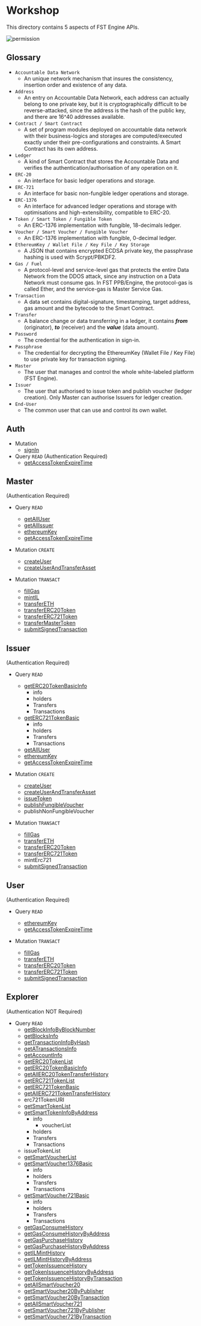 # Workshop
This directory contains 5 aspects of FST Engine APIs.

![permission](/Workshop/images/permission.png)

## Glossary

- `Accountable Data Network`
  - An unique network mechanism that insures the consistency, insertion order and existence of any data.
- `Address`
  - An entry on Accountable Data Network, each address can actually belong to one private key, but it is cryptographically difficult to be reverse-attacked, since the address is the hash of the public key, and there are 16^40 addresses available.
- `Contract / Smart Contract`
  - A set of program modules deployed on accountable data network with their business-logics and storages are computed/executed exactly under their pre-configurations and constraints. A Smart Contract has its own address.
- `Ledger`
  - A kind of Smart Contract that stores the Accountable Data and verifies the authentication/authorisation of any operation on it.
- `ERC-20`
  - An interface for basic ledger operations and storage.
- `ERC-721`
  - An interface for basic non-fungible ledger operations and storage.
- `ERC-1376`
  - An interface for advanced ledger operations and storage with optimisations and high-extensibility, compatible to ERC-20.
- `Token / Smart Token / Fungible Token`
  - An ERC-1376 implementation with fungible, 18-decimals ledger.
- `Voucher / Smart Voucher / Fungible Voucher`
  - An ERC-1376 implementation with fungible, 0-decimal ledger.
- `EthereumKey / Wallet File / Key File / Key Storage`
  - A JSON that contains encrypted ECDSA private key, the passphrase hashing is used with Scrypt/PBKDF2.
- `Gas / Fuel`
  - A protocol-level and service-level gas that protects the entire Data Network from the DDOS attack, since any instruction on a Data Network must consume gas. In FST PPB/Engine, the protocol-gas is called Ether, and the service-gas is Master Service Gas.
- `Transaction`
  - A data set contains digital-signature, timestamping, target address, gas amount and the bytecode to the Smart Contract.
- `Transfer`
  - A balance change or data transferring in a ledger, it contains ***from*** (originator), ***to*** (receiver) and the ***value*** (data amount).
- `Password`
  - The credential for the authentication in sign-in.
- `Passphrase`
  - The credential for decrypting the EthereumKey (Wallet File / Key File) to use private key for transaction signing.
- `Master`
  - The user that manages and control the whole white-labeled platform (FST Engine).
- `Issuer`
  - The user that authorised to issue token and publish voucher (ledger creation). Only Master can authorise Issuers for ledger creation.
- `End-User`
  - The common user that can use and control its own wallet.

## Auth
- Mutation
  - [signIn](/Workshop/signin/signIn.md)
- Query `READ` (Authentication Required)
  - [getAccessTokenExpireTime](/Workshop/engine/getAccessTokenExpireTime.md)

## Master
(Authentication Required)
- Query `READ`
  - [getAllUser](/Workshop/engine/getAllUser.md)
  - [getAllIssuer](/Workshop/engine/getAllIssuer.md)
  - [ethereumKey](/Workshop/engine/ethereumKey.md)
  - [getAccessTokenExpireTime](/Workshop/engine/getAccessTokenExpireTime.md)

- Mutation `CREATE`
  - [createUser](/Workshop/engine/createUser.md)
  - [createUserAndTransferAsset](/Workshop/engine/createUserAndTransferAsset.md)

- Mutation `TRANSACT`
  - [fillGas](/Workshop/engine/fillGas.md)
  - [mintIL](/Workshop/engine/mintIL.md)
  - [transferETH](/Workshop/engine/transferETH.md)
  - [transferERC20Token](/Workshop/engine/transferERC20Token.md)
  - [transferERC721Token](/Workshop/engine/transferERC721Token.md)
  - [transferMasterToken](/Workshop/engine/transferMasterToken.md)
  - [submitSignedTransaction](/Workshop/engine/submitSignedTransaction.md)


## Issuer
(Authentication Required)
- Query `READ`
  - [getERC20TokenBasicInfo](/Workshop/explorer/getERC20TokenBasicInfo.md)
    - info
    - holders
    - Transfers
    - Transactions
  - [getERC721TokenBasic](/Workshop/explorer/getERC721TokenBasic.md)
    - info
    - holders
    - Transfers
    - Transactions
  - [getAllUser](/Workshop/engine/getAllUser.md)
  - [ethereumKey](/Workshop/engine/ethereumKey.md)
  - [getAccessTokenExpireTime](/Workshop/engine/getAccessTokenExpireTime.md)

- Mutation `CREATE`
  - [createUser](/Workshop/engine/createUser.md)
  - [createUserAndTransferAsset](/Workshop/engine/createUserAndTransferAsset.md)
  - [issueToken](/Workshop/engine/issueToken.md)
  - [publishFungibleVoucher](/Workshop/engine/publishFungibleVoucher.md)
  - publishNonFungibleVoucher

- Mutation `TRANSACT`
  - [fillGas](/Workshop/engine/fillGas.md)
  - [transferETH](/Workshop/engine/transferETH.md)
  - [transferERC20Token](/Workshop/engine/transferERC20Token.md)
  - [transferERC721Token](/Workshop/engine/transferERC721Token.md)
  - mintErc721
  - [submitSignedTransaction](/Workshop/engine/submitSignedTransaction.md)


## User
(Authentication Required)
- Query `READ`
  - [ethereumKey](/Workshop/engine/ethereumKey.md)
  - [getAccessTokenExpireTime](/Workshop/engine/getAccessTokenExpireTime.md)

- Mutation `TRANSACT`
  - [fillGas](/Workshop/engine/fillGas.md)
  - [transferETH](/Workshop/engine/transferETH.md)
  - [transferERC20Token](/Workshop/engine/transferERC20Token.md)
  - [transferERC721Token](/Workshop/engine/transferERC721Token.md)
  - [submitSignedTransaction](/Workshop/engine/submitSignedTransaction.md)


## Explorer
(Authentication NOT Required)
- Query `READ`
  - [getBlockInfoByBlockNumber](/Workshop/explorer/getBlockInfoByBlockNumber.md)
  - [getBlocksInfo](/Workshop/explorer/getBlocksInfo.md)
  - [getTransactionInfoByHash](/Workshop/explorer/getTransactionInfoByHash.md)
  - [getATransactionsInfo](/Workshop/explorer/getATransactionsInfo.md)
  - [getAccountInfo](/Workshop/explorer/getAccountInfo.md)
  - [getERC20TokenList](/Workshop/explorer/getERC20TokenList.md)
  - [getERC20TokenBasicInfo](/Workshop/explorer/getERC20TokenBasicInfo.md)
  - [getAllERC20TokenTransferHistory](/Workshop/explorer/getAllERC20TokenTransferHistory.md)
  - [getERC721TokenList](/Workshop/explorer/getERC721TokenList.md)
  - [getERC721TokenBasic](/Workshop/explorer/getERC721TokenBasic.md)
  - [getAllERC721TokenTransferHistory](/Workshop/explorer/getAllERC721TokenTransferHistory.md)
  - erc721TokenURI
  - [getSmartTokenList](/Workshop/explorer/getSmartTokenList.md)
  - [getSmartTokenInfoByAddress](/Workshop/explorer/getSmartTokenInfoByAddress.md)
    - info
      - voucherList
    - holders
    - Transfers
    - Transactions
  - issueTokenList
  - [getSmartVoucherList](/Workshop/explorer/getSmartVoucherList.md)
  - [getSmartVoucher1376Basic](/Workshop/explorer/getSmartVoucher1376Basic.md)
    - info
    - holders
    - Transfers
    - Transactions
  - [getSmartVoucher721Basic](/Workshop/explorer/getSmartVoucher721Basic.md)
    - info
    - holders
    - Transfers
    - Transactions
  - [getGasConsumeHistory](/Workshop/explorer/getGasConsumeHistory.md)
  - [getGasConsumeHistoryByAddress](/Workshop/explorer/getGasConsumeHistoryByAddress.md)
  - [getGasPurchaseHistory](/Workshop/explorer/getGasPurchaseHistory.md)
  - [getGasPurchaseHistoryByAddress](/Workshop/explorer/getGasPurchaseHistoryByAddress.md)
  - [getILMintHistory](/Workshop/explorer/getILMintHistory.md)
  - [getILMintHistoryByAddress](/Workshop/explorer/getILMintHistoryByAddress.md)
  - [getTokenIssuenceHistory](/Workshop/explorer/getTokenIssuenceHistory.md)
  - [getTokenIssuenceHistoryByAddress](/Workshop/explorer/getTokenIssuenceHistoryByAddress.md)
  - [getTokenIssuenceHistoryByTransaction](/Workshop/explorer/getTokenIssuenceHistoryByTransaction.md)
  - [getAllSmartVoucher20](/Workshop/explorer/getAllSmartVoucher20.md)
  - [getSmartVoucher20ByPublisher](/Workshop/explorer/getSmartVoucher20ByPublisher.md)
  - [getSmartVoucher20ByTransaction](/Workshop/explorer/getSmartVoucher20ByTransaction.md)
  - [getAllSmartVoucher721](/Workshop/explorer/getAllSmartVoucher721.md)
  - [getSmartVoucher721ByPublisher](/Workshop/explorer/getSmartVoucher721ByPublisher.md)
  - [getSmartVoucher721ByTransaction](/Workshop/explorer/getSmartVoucher721ByTransaction.md)


